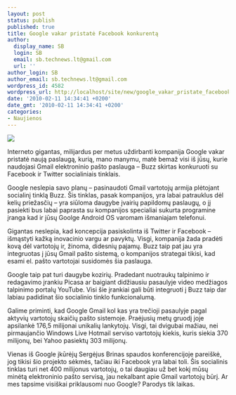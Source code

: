 ```yaml
---
layout: post
status: publish
published: true
title: Google vakar pristatė Facebook konkurentą
author:
  display_name: SB
  login: SB
  email: sb.technews.lt@gmail.com
  url: ''
author_login: SB
author_email: sb.technews.lt@gmail.com
wordpress_id: 4582
wordpress_url: http://localhost/site/new/google_vakar_pristate_facebook_konkurenta/
date: '2010-02-11 14:34:41 +0200'
date_gmt: '2010-02-11 14:34:41 +0200'
categories:
- Naujienos
---
```

<div class="imgright"><img src="http://www.part.lt/img/5ee2b512c32919c1132989a9b1e0af8352.png"  /></div>
<p>Interneto gigantas, milijardus per metus uždirbanti kompanija Google vakar pristatė naują paslaugą, kurią, mano manymu, matė bemaž visi iš jūsų, kurie naudojasi Gmail elektroninio pašto paslauga – Buzz skirtas konkuruoti su Facebook ir Twitter socialiniais tinklais.</p>
<p>Google neslepia savo planų – pasinaudoti Gmail vartotojų armija plėtojant socialinį tinklą Buzz. Šis tinklas, pasak kompanijos, yra labai patrauklus dėl kelių priežasčių – yra siūloma daugybe įvairių papildomų paslaugų, o jį pasiekti bus labai paprasta su kompanijos specialiai sukurta programine įranga kad ir jūsų Goolge Android OS varomam išmaniajam telefonui.</p>
<p>Gigantas neslepia, kad koncepcija pasiskolinta iš Twitter ir Facebook – išmąstyti kažką inovacinio vargu ar pavyktų. Visgi, kompanija žada pradėti kovą dėl vartotojų ir, žinoma, didesnių pajamų. Buzz taip pat jau yra integruotas į jūsų Gmail pašto sistemą, o kompanijos strategai tikisi, kad esami el. pašto vartotojai susidomės šia paslauga.</p>
<p>Google taip pat turi daugybe kozirių. Pradedant nuotraukų talpinimo ir redagavimo įrankiu Picasa ar baigiant didžiausiu pasaulyje video medžiagos talpinimo portalų YouTube. Visi šie įrankiai gali būti integruoti į Buzz taip dar labiau padidinat šio socialinio tinklo funkcionalumą.</p>
<p>Galime priminti, kad Google Gmail kol kas yra trečioji pasaulyje pagal aktyvių vartotojų skaičių pašto sistemoje. Praėjusių metų gruodį joje apsilankė 176,5 milijonai unikalių lankytojų. Visgi, tai dvigubai mažiau, nei pirmaujančio Windows Live Hotmail serviso vartotojų kiekis, kuris siekia 370 milijonų, bei Yahoo pasiektų 303 milijonų.</p>
<p>Vienas iš Google įkūrėjų Sergėjus Brinas spaudos konferencijoje pareiškė, jog tikisi šio projekto sėkmės, tačiau iki Facebook yra labai toli. Šis socialinis tinklas turi net 400 milijonus vartotojų, o tai daugiau už bet kokį mūsų minėtą elektroninio pašto servisą, jau nekalbant apie Gmail vartotojų būrį. Ar mes tapsime visiškai priklausomi nuo Google? Parodys tik laikas.<br /></p>
